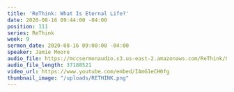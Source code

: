 ```yaml
---
title: 'ReThink: What Is Eternal Life?'
date: 2020-08-16 09:44:00 -04:00
position: 111
series: ReThink
week: 9
sermon_date: 2020-08-16 09:00:00 -04:00
speaker: Jamie Moore
audio_file: https://mccsermonaudio.s3.us-east-2.amazonaws.com/ReThink/8-16-20+ReThink+What+Is+Eternal+Life.mp3
audio_file_length: 37188521
video_url: https://www.youtube.com/embed/IAmG1eCH0fg
thumbnail_image: "/uploads/RETHINK.png"
---
```


